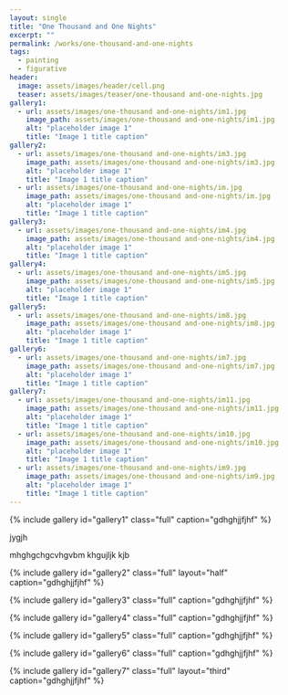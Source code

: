 ```yaml
---
layout: single
title: "One Thousand and One Nights"
excerpt: ""
permalink: /works/one-thousand-and-one-nights
tags:
  - painting
  - figurative
header:
  image: assets/images/header/cell.png
  teaser: assets/images/teaser/one-thousand and-one-nights.jpg
gallery1:
  - url: assets/images/one-thousand and-one-nights/im1.jpg
    image_path: assets/images/one-thousand and-one-nights/im1.jpg
    alt: "placeholder image 1"
    title: "Image 1 title caption"
gallery2:
  - url: assets/images/one-thousand and-one-nights/im3.jpg
    image_path: assets/images/one-thousand and-one-nights/im3.jpg
    alt: "placeholder image 1"
    title: "Image 1 title caption"
  - url: assets/images/one-thousand and-one-nights/im.jpg
    image_path: assets/images/one-thousand and-one-nights/im.jpg
    alt: "placeholder image 1"
    title: "Image 1 title caption"
gallery3:
  - url: assets/images/one-thousand and-one-nights/im4.jpg
    image_path: assets/images/one-thousand and-one-nights/im4.jpg
    alt: "placeholder image 1"
    title: "Image 1 title caption"
gallery4:
  - url: assets/images/one-thousand and-one-nights/im5.jpg
    image_path: assets/images/one-thousand and-one-nights/im5.jpg
    alt: "placeholder image 1"
    title: "Image 1 title caption"
gallery5:
  - url: assets/images/one-thousand and-one-nights/im8.jpg
    image_path: assets/images/one-thousand and-one-nights/im8.jpg
    alt: "placeholder image 1"
    title: "Image 1 title caption"
gallery6:
  - url: assets/images/one-thousand and-one-nights/im7.jpg
    image_path: assets/images/one-thousand and-one-nights/im7.jpg
    alt: "placeholder image 1"
    title: "Image 1 title caption"
gallery7:
  - url: assets/images/one-thousand and-one-nights/im11.jpg
    image_path: assets/images/one-thousand and-one-nights/im11.jpg
    alt: "placeholder image 1"
    title: "Image 1 title caption"
  - url: assets/images/one-thousand and-one-nights/im10.jpg
    image_path: assets/images/one-thousand and-one-nights/im10.jpg
    alt: "placeholder image 1"
    title: "Image 1 title caption"
  - url: assets/images/one-thousand and-one-nights/im9.jpg
    image_path: assets/images/one-thousand and-one-nights/im9.jpg
    alt: "placeholder image 1"
    title: "Image 1 title caption"
---
```


{% include gallery id="gallery1" class="full" caption="gdhghjjfjhf" %}


jygjh

mhghgchgcvhgvbm
khgujljk
kjb

{% include gallery id="gallery2" class="full" layout="half" caption="gdhghjjfjhf" %}

{% include gallery id="gallery3" class="full" caption="gdhghjjfjhf" %}

{% include gallery id="gallery4" class="full" caption="gdhghjjfjhf" %}

{% include gallery id="gallery5" class="full" caption="gdhghjjfjhf" %}

{% include gallery id="gallery6" class="full" caption="gdhghjjfjhf" %}

{% include gallery id="gallery7" class="full" layout="third" caption="gdhghjjfjhf" %}

